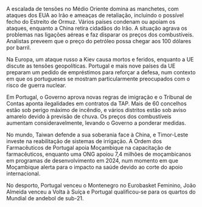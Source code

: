 A escalada de tensões no Médio Oriente domina as manchetes, com ataques dos EUA ao Irão e ameaças de retaliação, incluindo o possível fecho do Estreito de Ormuz. Vários países condenam ou apoiam os ataques, enquanto a China retira cidadãos do Irão. A situação agrava os problemas nas ligações aéreas e faz disparar os preços dos combustíveis. Analistas preveem que o preço do petróleo possa chegar aos 100 dólares por barril.

Na Europa, um ataque russo a Kiev causa mortos e feridos, enquanto a UE discute as tensões geopolíticas. Portugal e mais nove países da UE preparam um pedido de empréstimos para reforçar a defesa, num contexto em que os portugueses se mostram particularmente preocupados com o risco de guerra nuclear.

Em Portugal, o Governo aprova novas regras de imigração e o Tribunal de Contas aponta ilegalidades em contratos da TAP. Mais de 60 concelhos estão sob perigo máximo de incêndio, e vários distritos estão sob aviso amarelo devido à previsão de chuva. Os preços dos combustíveis aumentam consideravelmente, levando o Governo a ponderar medidas.

No mundo, Taiwan defende a sua soberania face à China, e Timor-Leste investe na reabilitação de sistemas de irrigação. A Ordem dos Farmacêuticos de Portugal apoia Moçambique na capacitação de farmacêuticos, enquanto uma ONG apoiou 7,4 milhões de moçambicanos em programas de desenvolvimento em 2024, num momento em que Moçambique alerta para o impacto na saúde devido ao corte do apoio internacional.

No desporto, Portugal venceu o Montenegro no Eurobasket Feminino, João Almeida venceu a Volta à Suíça e Portugal qualificou-se para os quartos do Mundial de andebol de sub-21.
